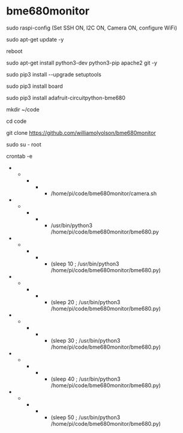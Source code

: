# bme680monitor

sudo raspi-config
  (Set SSH ON, I2C ON, Camera ON, configure WiFi)

sudo apt-get update -y

reboot

sudo apt-get install python3-dev python3-pip apache2 git -y

sudo pip3 install --upgrade setuptools

sudo pip3 install board 

sudo pip3 install adafruit-circuitpython-bme680

mkdir ~/code

cd code

git clone https://github.com/williamolyolson/bme680monitor

sudo su - root

crontab -e

* * * * * /home/pi/code/bme680monitor/camera.sh
* * * * * /usr/bin/python3 /home/pi/code/bme680monitor/bme680.py
* * * * * (sleep 10 ; /usr/bin/python3 /home/pi/code/bme680monitor/bme680.py)
* * * * * (sleep 20 ; /usr/bin/python3 /home/pi/code/bme680monitor/bme680.py)
* * * * * (sleep 30 ; /usr/bin/python3 /home/pi/code/bme680monitor/bme680.py)
* * * * * (sleep 40 ; /usr/bin/python3 /home/pi/code/bme680monitor/bme680.py)
* * * * * (sleep 50 ; /usr/bin/python3 /home/pi/code/bme680monitor/bme680.py)
